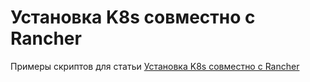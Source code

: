 # Установка K8s совместно с Rancher

Примеры скриптов для статьи [Установка K8s совместно с Rancher](https://devops.spb.ru/)